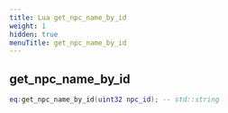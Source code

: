 ```yaml
---
title: Lua get_npc_name_by_id
weight: 1
hidden: true
menuTitle: get_npc_name_by_id
---
```

## get_npc_name_by_id
```lua
eq:get_npc_name_by_id(uint32 npc_id); -- std::string
```